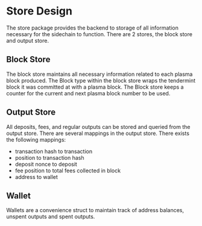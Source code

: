 # Store Design #

The store package provides the backend to storage of all information necessary for the sidechain to function.
There are 2 stores, the block store and output store.

## Block Store ##
The block store maintains all necessary information related to each plasma block produced. 
The Block type within the block store wraps the tendermint block it was committed at with a plasma block. 
The Block store keeps a counter for the current and next plasma block number to be used. 

## Output Store ##
All deposits, fees, and regular outputs can be stored and queried from the output store. 
There are several mappings in the output store. 
There exists the following mappings:
- transaction hash to transaction
- position to transaction hash
- deposit nonce to deposit
- fee position to total fees collected in block
- address to wallet 

## Wallet ##
Wallets are a convenience struct to maintain track of address balances, unspent outputs and spent outputs.



